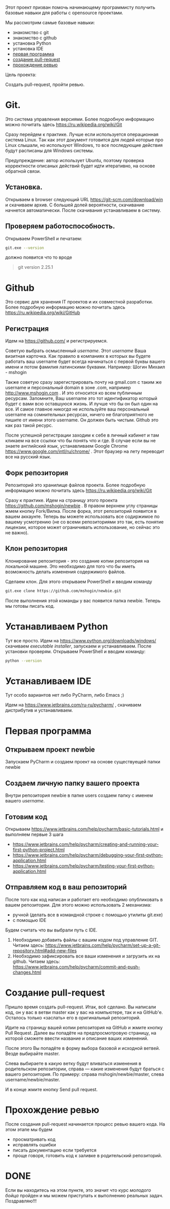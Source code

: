 Этот проект призван помочь начинающему программисту получить базовые навыки для работы с opensource проектами.

Мы рассмотрим самые базовые навыки:

- знакомство с git
- знакомство с github
- установка Python
- установка IDE
- [первая программа](#Первая-программа)
- [создание pull-request](#создание-pull-request)
- [прохождение ревью](#прохождение-ревью)

Цель проекта: 

Создать pull-request, пройти ревью.

# Git.

Это система управления версиями. Более подробную информацию можно почитать здесь https://ru.wikipedia.org/wiki/Git 

Сразу перейдем к практике. Лучше если используется операционная система Linux. Tак как этот документ готовится для людей которые 
про Linux слышали, но используют Windows, то все последующие действия будут расписаны для Windows системы.

Предупреждение: автор использует Ubuntu, поэтому проверка корректности описаных действий будет идти итеративно, на основе обратной связи.

## Установка.

Открываем в browser следующий URL https://git-scm.com/download/win и скачиваем архив. С большей долей вероятности, скачивание начнется автоматически.
После скачивания устанавливаем в систему. 

## Проверяем работоспособность.

Открываем PowerShell и печатаем:
```bash
git.exe --version
```
должно появится что то вроде
> git version 2.25.1

# Github

Это сервис для хранения IT проектов и их совместной разработки.
Более подробную информацию можно почитать здесь https://ru.wikipedia.org/wiki/GitHub

## Регистрация
Идем на https://github.com/ и регистрируемся.

Советую выбрать осмысленный *username*. Этот *username* Ваша визитная карточка. 
Как правило в компаниях в которых вы будете работать ваш username будет всегда начинаться с первой буквы вашего имени и потом фамилия латинскими буквами.
Например: 
Шогин Михаил - mshogin

Также советую сразу зарегистрировать почту на gmail.com с таким же username и персональный domain в зоне .com, например http://www.mshogin.com .
И это относится ко всем публичным ресурсам. 
Запомните, Ваш username это тот идентификатор который будет с вами всю оставшуюся жизнь. И лучше что бы он был один на все. 
И самое главное *никогда* не используйте ваш персональный username на сомнительных ресурсах, ничего не благоприятного не пишите от имени этого username.
Он должен быть чистым. Github это как раз такой ресурс.

После успешной регистрации заходим к себе в личный кабинет и там кликаем на все ссылки что бы понять что и где.
В случае если вы не знаете английский язык, устанавливаем Google Chrome https://www.google.com/intl/ru/chrome/ .
Этот браузер на лету переводит все на русский язык.

## Форк репозитория

Репозиторий это хранилище файлов проекта. Более подробную информацию можно почитать здесь https://ru.wikipedia.org/wiki/Git 

Сразу к практике. 
Идем на страницу этого проекта https://github.com/mshogin/newbie . В правом верхнем углу страницы жмем кнопку Fork/Вилка. 
После форка, этот репозиторий появится в вашем аккаунте. Теперь вы можете использовать все содиржимое по вашему усмотрению 
(не со всеми репозиториями это так, есть понятие лицензии, которое может ограничивать использование, но сейчас это не важно).

## Клон репозитория

Клонирование репозитория - это создание копии репозитория на локальной машине. Это необходимо для того что бы иметь возможность 
делать изменения содержимого файлов.

Сделаем клон. Для этого открываем PowerShell и вводим команду

```bash
git.exe clone https://github.com/mshogin/newbie.git
```

После выполнения этой команды у вас появится папка newbie. Теперь мы готовы писать код. 

# Устанавливаем Python

Тут все просто. Идем на https://www.python.org/downloads/windows/ скачиваем *executable installer*, запускаем и устанавливаем.
После установки проверям. Открываем PowerShell и вводим команду:

```bash 
python --version
```

# Устанавливаем IDE

Тут особо вариантов нет либо PyCharm, либо Emacs ;)

Идем на https://www.jetbrains.com/ru-ru/pycharm/ , скачиваем дистрибутив и устанавливаем.

# Первая программа

## Открываем проект newbie 
Запускаем PyCharm и создаем проект на основе существуещей папки newbie

## Создаем личную папку вашего проекта
Внутри репозитория newbie в папке users создаем папку с именем вашего *username*.

## Готовим код
Открываем https://www.jetbrains.com/help/pycharm/basic-tutorials.html
и выполняем первые 3 шага
- https://www.jetbrains.com/help/pycharm/creating-and-running-your-first-python-project.html
- https://www.jetbrains.com/help/pycharm/debugging-your-first-python-application.html
- https://www.jetbrains.com/help/pycharm/testing-your-first-python-application.html

## Отправляем код в ваш репозиторий

После того как код написан и работает его необходимо опубликовать в вашем репозитории. 
Для этого можно использовать 2 механизма: 
- ручной (делать все в командной строке с помощью утилиты git.exe)
- c помощью IDE

Будем считать что вы выбрали путь с IDE.
1. Необходимо добавить файлы с вашим кодом под управление GIT. Читаем здесь: https://www.jetbrains.com/help/pycharm/set-up-a-git-repository.html#add-new-files
2. Необходимо зафиксировать все ваши изменения и загрузить их на github. Читаем здесь: https://www.jetbrains.com/help/pycharm/commit-and-push-changes.html

# Создание pull-request

Пришло время создать pull-request. 
Итак, всё сделано. Вы написали код, он у вас в ветви master как у вас на компьютере, так и на GitHub'е. 
Осталось только «заслать» его в оригинальный репозиторий.

Идите на страницу вашей копии репозитория на GitHub и жмите кнопку Pull Request.
Далее вы попадёте на предпросмотровую страницу, на которой сможете ввести название и описание ваших изменений.

После этого Вы попадёте в форму выбора базовой и исходной ветвей. Везде выбирайте master. 

Слева выбираете в какую ветку будут вливаться изменения в родительском репозитории, справа — какие изменения будут браться с вашего репозитория. 
По примеру: справа mshogin/newbie/master, слева username/newbie/master.

И в конце жмите кнопку Send pull request.

# Прохождение ревью

После создания pull-request начинается процесс ревью вашего кода. 
На этом этапе мы будем
- просматривать код
- исправлять ошибки
- писать документацию если требуется
- проще говоря, готовить код к заливке в родительский репозиторий.

# DONE
Если вы находитесь на этом пункте, это значит что курс *молодого бойца* пройден и мы можем приступать к выполнению реальных задач.
Поздравляю!!!

